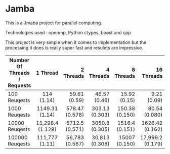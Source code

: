 # Jamba
This is a Jmaba project for parallel computing.

Technologies used : openmp, Python ctypes, boost and cpp
 
 This project is very simple when it comes to implementation but the processing it does is really super fast and resulets are impressive.

| Number Of Threads / Requests  | 1 Thread         | 2 Threads      | 4 Threads      | 8 Threads      | 16 Threads       | 32 Threads     | 64 Threads |
| ----------------------------- |:----------------:| --------------:| --------------:| --------------:| ----------------:| --------------:| -----------:|
| 100 Reuqests                  | 114 (1.14) 	   | 59.61 (0.59)   | 46.57 (0.46)   | 15.92 (0.15)   | 9.21 (0.09)      | 7.51 (0.075)   | 7.86 (0.078) |
| 1000 Reuqests                 | 1149.31 (1.14)   | 578.47 (0.578) | 303.13 (0.303) | 150.38 (0.150) | 80.54 (0.080)    | 54.21 (0.054)  | 41.35 (0.041) |
| 10000 Reuqests                | 11,298.4 (1.129) | 5712.5 (0.571) | 3050.8 (0.305) | 1516.4 (0.151) | 1626.42 (0.162)  | 1749.4 (0.174) | 1722.53 (0.1722) |
| 100000 Reuqests  				| 111,777 (1.11)   | 56,783 (0.567) | 30,813 (0.308) | 15007 (0.150)  | 17,999.2 (0.179) | 18,575 (0.185) | 18,202.58 (0.182) |